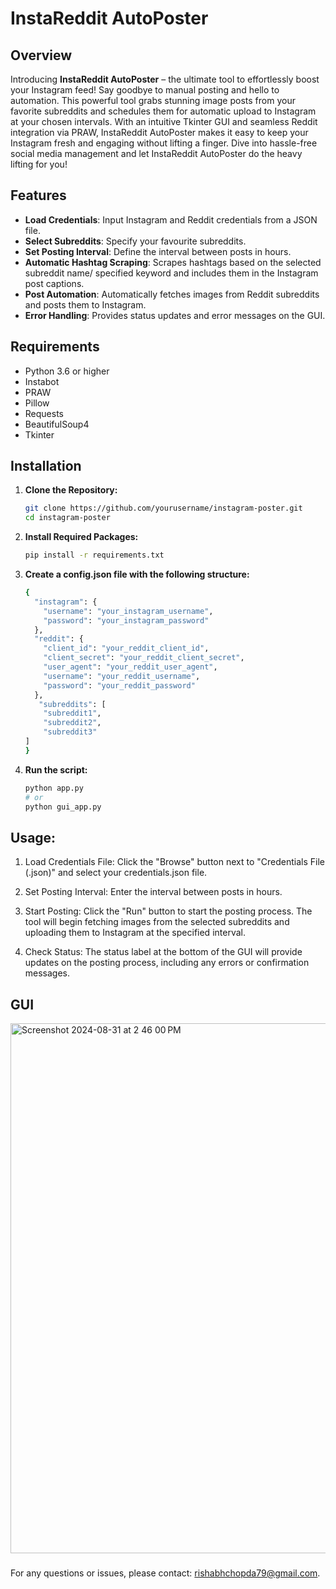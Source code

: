 # InstaReddit AutoPoster

## Overview

Introducing **InstaReddit AutoPoster** – the ultimate tool to effortlessly boost your Instagram feed! Say goodbye to manual posting and hello to automation. This powerful tool grabs stunning image posts from your favorite subreddits and schedules them for automatic upload to Instagram at your chosen intervals. With an intuitive Tkinter GUI and seamless Reddit integration via PRAW, InstaReddit AutoPoster makes it easy to keep your Instagram fresh and engaging without lifting a finger. Dive into hassle-free social media management and let InstaReddit AutoPoster do the heavy lifting for you!

## Features

- **Load Credentials**: Input Instagram and Reddit credentials from a JSON file.
- **Select Subreddits**: Specify your favourite subreddits.
- **Set Posting Interval**: Define the interval between posts in hours.
- **Automatic Hashtag Scraping**: Scrapes hashtags based on the selected subreddit name/ specified keyword and includes them in the Instagram post captions.
- **Post Automation**: Automatically fetches images from Reddit subreddits and posts them to Instagram.
- **Error Handling**: Provides status updates and error messages on the GUI.

## Requirements

- Python 3.6 or higher
- Instabot
- PRAW
- Pillow
- Requests
- BeautifulSoup4
- Tkinter

## Installation

1. **Clone the Repository:**

   ```bash
   git clone https://github.com/yourusername/instagram-poster.git
   cd instagram-poster
   ```
2. **Install Required Packages:**
    ```bash
    pip install -r requirements.txt
    ```
3. **Create a config.json file with the following structure:**

   ```bash
   {
     "instagram": {
       "username": "your_instagram_username",
       "password": "your_instagram_password"
     },
     "reddit": {
       "client_id": "your_reddit_client_id",
       "client_secret": "your_reddit_client_secret",
       "user_agent": "your_reddit_user_agent",
       "username": "your_reddit_username",
       "password": "your_reddit_password"
     },
      "subreddits": [
       "subreddit1",
       "subreddit2",
       "subreddit3"
   ]
   }
   
   ``` 


4. **Run the script:**

   ``` bash
   python app.py
   # or
   python gui_app.py
   ```

## Usage:

1. Load Credentials File: Click the "Browse" button next to "Credentials File (.json)" and select your credentials.json file.

2. Set Posting Interval: Enter the interval between posts in hours.

3. Start Posting: Click the "Run" button to start the posting process. The tool will begin fetching images from the selected subreddits and uploading them to Instagram at the specified interval.

4. Check Status: The status label at the bottom of the GUI will provide updates on the posting process, including any errors or confirmation messages.


## GUI

<img width="848" alt="Screenshot 2024-08-31 at 2 46 00 PM" src="https://github.com/user-attachments/assets/49515cef-75c2-4488-9499-ced72fbe69e7">



###
For any questions or issues, please contact:  [rishabhchopda79@gmail.com](rishabhchopda79@gmail.com).

